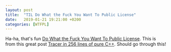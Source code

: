 ```yaml
---
layout: post
title:  "TIL Do What the Fuck You Want To Public License"
date:   2019-01-21 19:21:00 +0200
categories: [WTFPL]
---
```

Ha-ha, that's fun [Do What the Fuck You Want To Public License](https://en.wikipedia.org/wiki/WTFPL). This is from this great post [Tracer in 256 lines of pure C++](https://habr.com/ru/post/436790/). Should go through this!
